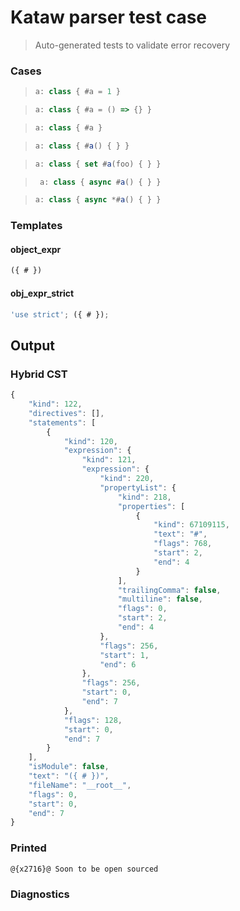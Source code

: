 # Kataw parser test case

> Auto-generated tests to validate error recovery
>

### Cases

> `````js
> a: class { #a = 1 }
> `````

> `````js
> a: class { #a = () => {} }
> `````

> `````js
> a: class { #a }
> `````

> `````js
> a: class { #a() { } }
> `````

> `````js
> a: class { set #a(foo) { } }
> `````

> `````js
>  a: class { async #a() { } }
> `````

> `````js
> a: class { async *#a() { } }
> `````

### Templates

#### object_expr

`````js
({ # })
`````

#### obj_expr_strict

`````js
'use strict'; ({ # });
`````

## Output

### Hybrid CST

```javascript
{
    "kind": 122,
    "directives": [],
    "statements": [
        {
            "kind": 120,
            "expression": {
                "kind": 121,
                "expression": {
                    "kind": 220,
                    "propertyList": {
                        "kind": 218,
                        "properties": [
                            {
                                "kind": 67109115,
                                "text": "#",
                                "flags": 768,
                                "start": 2,
                                "end": 4
                            }
                        ],
                        "trailingComma": false,
                        "multiline": false,
                        "flags": 0,
                        "start": 2,
                        "end": 4
                    },
                    "flags": 256,
                    "start": 1,
                    "end": 6
                },
                "flags": 256,
                "start": 0,
                "end": 7
            },
            "flags": 128,
            "start": 0,
            "end": 7
        }
    ],
    "isModule": false,
    "text": "({ # })",
    "fileName": "__root__",
    "flags": 0,
    "start": 0,
    "end": 7
}
```

### Printed

```javascript
@{x2716}@ Soon to be open sourced
```

### Diagnostics

```javascript

```

